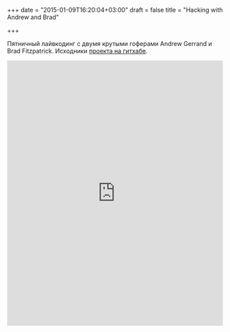 +++
date = "2015-01-09T16:20:04+03:00"
draft = false
title = "Hacking with Andrew and Brad"

+++

<p>Пятничный лайвкодинг с двумя крутыми гоферами&nbsp;Andrew Gerrand и Brad Fitzpatrick. Исходники <a href="https://github.com/golang/tools/tree/master/cmd/tipgodoc">проекта на гитхабе</a>.</p>
 <iframe width="100%" height="620" src="https://www.youtube.com/embed/1rZ-JorHJEY" frameborder="0" allowfullscreen></iframe>